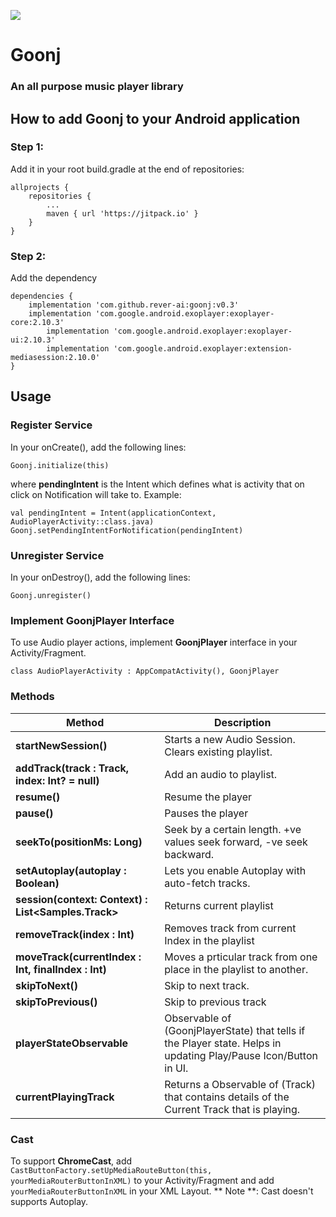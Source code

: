 [![](https://jitpack.io/v/rever-ai/goonj.svg)](https://jitpack.io/#rever-ai/goonj)

# Goonj 
### An all purpose music player library

## How to add Goonj to your Android application
### Step 1:
Add it in your root build.gradle at the end of repositories:
```
allprojects {
	repositories {
		...
		maven { url 'https://jitpack.io' }
	}
} 
````

### Step 2: 
Add the dependency
```
dependencies {
	implementation 'com.github.rever-ai:goonj:v0.3'
	implementation 'com.google.android.exoplayer:exoplayer-core:2.10.3'
        implementation 'com.google.android.exoplayer:exoplayer-ui:2.10.3'
        implementation 'com.google.android.exoplayer:extension-mediasession:2.10.0'
}
```

## Usage
### Register Service
In your onCreate(), add the following lines:
```
Goonj.initialize(this)
````
where __pendingIntent__ is the Intent which defines what is activity that on click on Notification will take to. Example: 
```
val pendingIntent = Intent(applicationContext, AudioPlayerActivity::class.java)
Goonj.setPendingIntentForNotification(pendingIntent)
```

### Unregister Service
In your onDestroy(), add the following lines:
```
Goonj.unregister()
```

### Implement GoonjPlayer Interface
To use Audio player actions, implement __GoonjPlayer__ interface in your Activity/Fragment.
```
class AudioPlayerActivity : AppCompatActivity(), GoonjPlayer
```

### Methods
| Method | Description |
| -------| ----------- |
|__startNewSession()__|Starts a new Audio Session. Clears existing playlist.|
|__addTrack(track : Track, index: Int? = null)__| Add an audio to playlist.|
|__resume()__ | Resume the player|
|__pause()__| Pauses the player|
|__seekTo(positionMs: Long)__|Seek by a certain length. +ve values seek forward, -ve seek backward.|
|__setAutoplay(autoplay : Boolean)__ | Lets you enable Autoplay with auto-fetch tracks. |
|__session(context: Context) : List<Samples.Track>__|Returns current playlist|
|__removeTrack(index : Int)__|Removes track from current Index in the playlist|
|__moveTrack(currentIndex : Int, finalIndex : Int)__|Moves a prticular track from one place in the playlist to another.|
|__skipToNext()__|Skip to next track.|
|__skipToPrevious()__|Skip to previous track|
|__playerStateObservable__|Observable of (GoonjPlayerState) that tells if the Player state. Helps in updating Play/Pause Icon/Button in UI.|
|__currentPlayingTrack__|Returns a Observable of (Track) that contains details of the Current Track that is playing.|

### Cast
To support __ChromeCast__, add ``` CastButtonFactory.setUpMediaRouteButton(this, yourMediaRouterButtonInXML) ``` to your Activity/Fragment and add ```yourMediaRouterButtonInXML``` in your XML Layout.
** Note **: Cast doesn't supports Autoplay.

